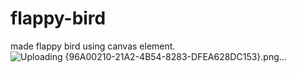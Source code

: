 # flappy-bird
made flappy bird using canvas element. 
![Uploading {96A00210-21A2-4B54-8283-DFEA628DC153}.png…]()

